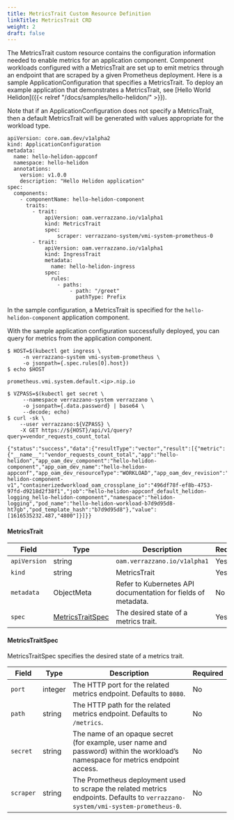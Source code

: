 ```yaml
---
title: MetricsTrait Custom Resource Definition
linkTitle: MetricsTrait CRD
weight: 2
draft: false
---
```

The MetricsTrait custom resource contains the configuration information needed to enable metrics for an application component.  Component workloads configured with a MetricsTrait are set up to emit metrics through an endpoint that are scraped by a given Prometheus deployment.  Here is a sample ApplicationConfiguration that specifies a MetricsTrait.  To deploy an example application that demonstrates a MetricsTrait, see [Hello World Helidon]({{< relref "/docs/samples/hello-helidon/" >}}).

Note that if an ApplicationConfiguration does not specify a MetricsTrait, then a default MetricsTrait will be generated with values appropriate for the workload type.
```
apiVersion: core.oam.dev/v1alpha2
kind: ApplicationConfiguration
metadata:
  name: hello-helidon-appconf
  namespace: hello-helidon
  annotations:
    version: v1.0.0
    description: "Hello Helidon application"
spec:
  components:
    - componentName: hello-helidon-component
      traits:
        - trait:
            apiVersion: oam.verrazzano.io/v1alpha1
            kind: MetricsTrait
            spec:
                scraper: verrazzano-system/vmi-system-prometheus-0
        - trait:
            apiVersion: oam.verrazzano.io/v1alpha1
            kind: IngressTrait
            metadata:
              name: hello-helidon-ingress
            spec:
              rules:
                - paths:
                    - path: "/greet"
                      pathType: Prefix
```
In the sample configuration, a MetricsTrait is specified for the `hello-helidon-component` application component.

With the sample application configuration successfully deployed, you can query for metrics from the application component.
```
$ HOST=$(kubectl get ingress \
     -n verrazzano-system vmi-system-prometheus \
     -o jsonpath={.spec.rules[0].host})
$ echo $HOST

prometheus.vmi.system.default.<ip>.nip.io

$ VZPASS=$(kubectl get secret \
     --namespace verrazzano-system verrazzano \
     -o jsonpath={.data.password} | base64 \
     --decode; echo)
$ curl -sk \
    --user verrazzano:${VZPASS} \
    -X GET https://${HOST}/api/v1/query?query=vendor_requests_count_total

{"status":"success","data":{"resultType":"vector","result":[{"metric":{"__name__":"vendor_requests_count_total","app":"hello-helidon","app_oam_dev_component":"hello-helidon-component","app_oam_dev_name":"hello-helidon-appconf","app_oam_dev_resourceType":"WORKLOAD","app_oam_dev_revision":"hello-helidon-component-v1","containerizedworkload_oam_crossplane_io":"496df78f-ef8b-4753-97fd-d9218d2f38f1","job":"hello-helidon-appconf_default_helidon-logging_hello-helidon-component","namespace":"helidon-logging","pod_name":"hello-helidon-workload-b7d9d95d8-ht7gb","pod_template_hash":"b7d9d95d8"},"value":[1616535232.487,"4800"]}]}}
```

#### MetricsTrait

| Field | Type | Description | Required
| --- | --- | --- | --- |
| `apiVersion` | string | `oam.verrazzano.io/v1alpha1` | Yes |
| `kind` | string | MetricsTrait |  Yes |
| `metadata` | ObjectMeta | Refer to Kubernetes API documentation for fields of metadata. |  No |
| `spec` |  [MetricsTraitSpec](#metricstraitspec) | The desired state of a metrics trait. |  Yes |

#### MetricsTraitSpec
MetricsTraitSpec specifies the desired state of a metrics trait.

| Field | Type | Description | Required
| --- | --- | --- | --- |
| `port` | integer | The HTTP port for the related metrics endpoint. Defaults to `8080`. | No |
| `path` | string | The HTTP path for the related metrics endpoint. Defaults to `/metrics`. | No |
| `secret` | string | The name of an opaque secret (for example, user name and password) within the workload’s namespace for metrics endpoint access. | No |
| `scraper` | string | The Prometheus deployment used to scrape the related metrics endpoints. Defaults to `verrazzano-system/vmi-system-prometheus-0`. | No |
